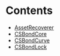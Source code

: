 

# Contents
- [AssetRecoverer](AssetRecoverer.sol/abstract.AssetRecoverer.md)
- [CSBondCore](CSBondCore.sol/abstract.CSBondCore.md)
- [CSBondCurve](CSBondCurve.sol/abstract.CSBondCurve.md)
- [CSBondLock](CSBondLock.sol/abstract.CSBondLock.md)
